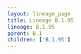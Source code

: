 ```yaml
---
layout: lineage_page
title: Lineage B.1.95
lineage: B.1.95
parent: B.1
children: ['B.1.95']
---
```

